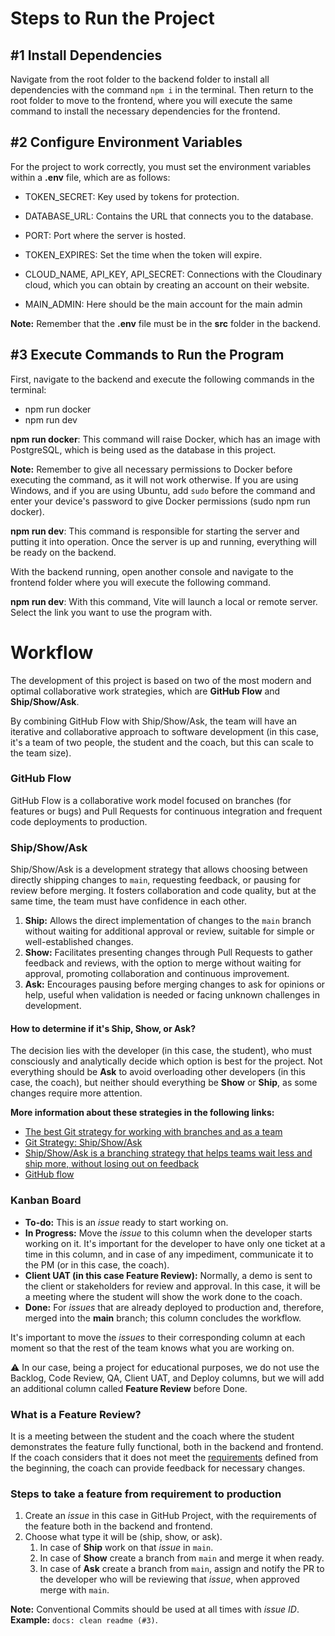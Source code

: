 # Steps to Run the Project

## #1 Install Dependencies

Navigate from the root folder to the backend folder to install all dependencies with the command `npm i` in the terminal. Then return to the root folder to move to the frontend, where you will execute the same command to install the necessary dependencies for the frontend.

## #2 Configure Environment Variables

For the project to work correctly, you must set the environment variables within a **.env** file, which are as follows:

- TOKEN_SECRET: Key used by tokens for protection.
- DATABASE_URL: Contains the URL that connects you to the database.
- PORT: Port where the server is hosted.
- TOKEN_EXPIRES: Set the time when the token will expire.

- CLOUD_NAME, API_KEY, API_SECRET: Connections with the Cloudinary cloud, which you can obtain by creating an account on their website.
- MAIN_ADMIN: Here should be the main account for the main admin

**Note:** Remember that the **.env** file must be in the **src** folder in the backend.

## #3 Execute Commands to Run the Program

First, navigate to the backend and execute the following commands in the terminal:
- npm run docker
- npm run dev

**npm run docker**: This command will raise Docker, which has an image with PostgreSQL, which is being used as the database in this project.

**Note:** Remember to give all necessary permissions to Docker before executing the command, as it will not work otherwise. If you are using Windows, and if you are using Ubuntu, add `sudo` before the command and enter your device's password to give Docker permissions (sudo npm run docker).

**npm run dev**: This command is responsible for starting the server and putting it into operation. Once the server is up and running, everything will be ready on the backend.

With the backend running, open another console and navigate to the frontend folder where you will execute the following command.

**npm run dev**: With this command, Vite will launch a local or remote server. Select the link you want to use the program with.



# Workflow

The development of this project is based on two of the most modern and optimal collaborative work strategies, which are **GitHub Flow** and **Ship/Show/Ask**.

By combining GitHub Flow with Ship/Show/Ask, the team will have an iterative and collaborative approach to software development (in this case, it's a team of two people, the student and the coach, but this can scale to the team size).

### GitHub Flow

GitHub Flow is a collaborative work model focused on branches (for features or bugs) and Pull Requests for continuous integration and frequent code deployments to production.

### Ship/Show/Ask

Ship/Show/Ask is a development strategy that allows choosing between directly shipping changes to `main`, requesting feedback, or pausing for review before merging. It fosters collaboration and code quality, but at the same time, the team must have confidence in each other.

1. **Ship:** Allows the direct implementation of changes to the `main` branch without waiting for additional approval or review, suitable for simple or well-established changes.
2. **Show:** Facilitates presenting changes through Pull Requests to gather feedback and reviews, with the option to merge without waiting for approval, promoting collaboration and continuous improvement.
3. **Ask:** Encourages pausing before merging changes to ask for opinions or help, useful when validation is needed or facing unknown challenges in development.

#### How to determine if it's Ship, Show, or Ask?

The decision lies with the developer (in this case, the student), who must consciously and analytically decide which option is best for the project. Not everything should be **Ask** to avoid overloading other developers (in this case, the coach), but neither should everything be **Show** or **Ship**, as some changes require more attention.

**More information about these strategies in the following links:**

- [The best Git strategy for working with branches and as a team](https://www.youtube.com/watch?v=3FssKkNqUHE)
- [Git Strategy: Ship/Show/Ask](https://midu.dev/ship-show-ask-estrategia-git/)
- [Ship/Show/Ask is a branching strategy that helps teams wait less and ship more, without losing out on feedback](https://martinfowler.com/articles/ship-show-ask.html)
- [GitHub flow](https://docs.github.com/en/get-started/using-github/github-flow)

### Kanban Board

- **To-do:** This is an _issue_ ready to start working on.
- **In Progress:** Move the _issue_ to this column when the developer starts working on it. It's important for the developer to have only one ticket at a time in this column, and in case of any impediment, communicate it to the PM (or in this case, the coach).
- **Client UAT (in this case Feature Review):** Normally, a demo is sent to the client or stakeholders for review and approval. In this case, it will be a meeting where the student will show the work done to the coach.
- **Done:** For _issues_ that are already deployed to production and, therefore, merged into the **main** branch; this column concludes the workflow.

It's important to move the _issues_ to their corresponding column at each moment so that the rest of the team knows what you are working on.

⚠️ In our case, being a project for educational purposes, we do not use the Backlog, Code Review, QA, Client UAT, and Deploy columns, but we will add an additional column called **Feature Review** before Done.

### What is a Feature Review?

It is a meeting between the student and the coach where the student demonstrates the feature fully functional, both in the backend and frontend. If the coach considers that it does not meet the [requirements](https://docs.google.com/document/d/1j4d7e5m_gIX5GceB0nG6Txrun9319MtpWm5nzpZSCNo/edit#heading=h.o38wiplmnjzl) defined from the beginning, the coach can provide feedback for necessary changes.

### Steps to take a feature from requirement to production

1. Create an _issue_ in this case in GitHub Project, with the requirements of the feature both in the backend and frontend.
2. Choose what type it will be (ship, show, or ask).
   1. In case of **Ship** work on that _issue_ in `main`.
   2. In case of **Show** create a branch from `main` and merge it when ready.
   3. In case of **Ask** create a branch from `main`, assign and notify the PR to the developer who will be reviewing that _issue_, when approved merge with `main`.

**Note:** Conventional Commits should be used at all times with _issue ID_. **Example:** `docs: clean readme (#3)`.
